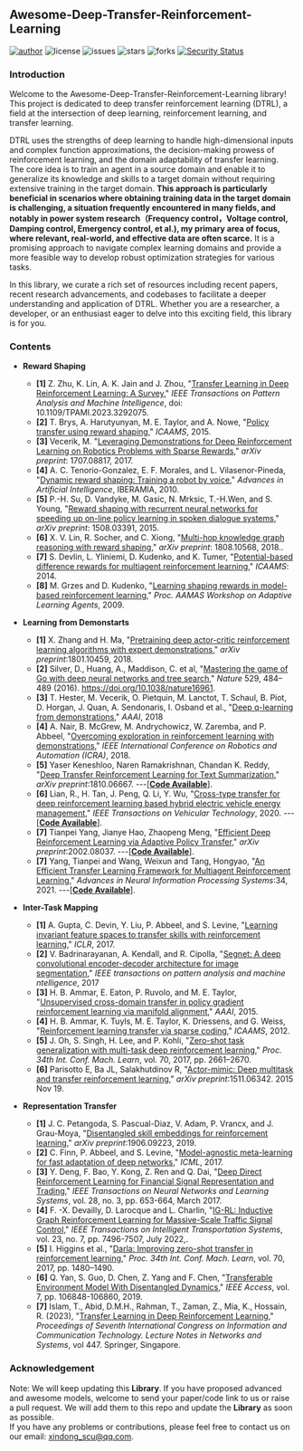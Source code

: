 ## Awesome-Deep-Transfer-Reinforcement-Learning
[![author](https://img.shields.io/badge/Author-Xindong-blueviolet.svg)](https://github.com/XinDongEE/Awesome-Deep-Transfer-Reinforcement-Learning)
![license](https://img.shields.io/github/license/XinDongEE/Awesome-Deep-Transfer-Reinforcement-Learning.svg)
![issues](https://img.shields.io/github/issues/XinDongEE/Awesome-Deep-Transfer-Reinforcement-Learning.svg) 
![stars](https://img.shields.io/github/stars/XinDongEE/Awesome-Deep-Transfer-Reinforcement-Learning.svg)
![forks](https://img.shields.io/github/forks/XinDongEE/Awesome-Deep-Transfer-Reinforcement-Learning.svg)
[![Security Status](https://www.murphysec.com/platform3/v31/badge/1703624393803743232.svg)](https://www.murphysec.com/console/report/1703624393619193856/1703624393803743232)

### __Introduction__
Welcome to the Awesome-Deep-Transfer-Reinforcement-Learning library! This project is dedicated to deep transfer reinforcement learning (DTRL), a  field at the intersection of deep learning, reinforcement learning, and transfer learning.

DTRL uses the strengths of deep learning to handle high-dimensional inputs and complex function approximations, the decision-making prowess of reinforcement learning, and the domain adaptability of transfer learning. The core idea is to train an agent in a source domain and enable it to generalize its knowledge and skills to a target domain without requiring extensive training in the target domain.
**This approach is particularly beneficial in scenarios where obtaining training data in the target domain is challenging, a situation frequently encountered in many fields, and notably in power system research（Frequency control，Voltage control, Damping control, Emergency control, et al.), my primary area of focus, where relevant, real-world, and effective data are often scarce.** It is a promising approach to navigate complex learning domains and provide a more feasible way to develop robust optimization strategies for various tasks.

In this library, we curate a rich set of resources including recent papers, recent research advancements, and codebases to facilitate a deeper understanding and application of DTRL. Whether you are a researcher, a developer, or an enthusiast eager to delve into this exciting field, this library is for you.

### __Contents__
- __Reward Shaping__
	- **[1]**   Z. Zhu, K. Lin, A. K. Jain and J. Zhou, "[Transfer Learning in Deep Reinforcement Learning: A Survey](https://ieeexplore.ieee.org/abstract/document/10172347),"   _IEEE Transactions on Pattern Analysis and Machine Intelligence_, doi: 10.1109/TPAMI.2023.3292075.
	- **[2]**   T. Brys, A. Harutyunyan, M. E. Taylor, and A. Nowe, "[Policy transfer using reward shaping](https://dl.acm.org/doi/10.5555/2772879.2772905),"   _ICAAMS_,  2015.
	- **[3]**   Vecerik, M. "[Leveraging Demonstrations for Deep Reinforcement Learning on Robotics Problems with Sparse Rewards](https://arxiv.org/abs/1707.08817),"   _arXiv preprint_: 1707.08817, 2017.
  	- **[4]**   A. C. Tenorio-Gonzalez, E. F. Morales, and L. Vilasenor-Pineda, "[Dynamic reward shaping: Training a robot by voice](https://link.springer.com/chapter/10.1007/978-3-642-16952-6_49)," _Advances in Artificial Intelligence_,   IBERAMIA, 2010.
	- **[5]**   P.-H. Su, D. Vandyke, M. Gasic, N. Mrksic, T.-H.Wen, and S. Young, "[Reward shaping with recurrent neural networks for speeding up on-line policy learning in spoken dialogue systems](https://arxiv.org/abs/1508.03391),"  _arXiv preprint_: 1508.03391, 2015.
	- **[6]**   X. V. Lin, R. Socher, and C. Xiong, "[Multi-hop knowledge graph reasoning with reward shaping](https://arxiv.org/abs/1808.10568),"  _arXiv preprint_: 1808.10568, 2018..
	- **[7]**   S. Devlin, L. Yliniemi, D. Kudenko, and K. Tumer, "[Potential-based difference rewards for multiagent reinforcement learning](https://dl.acm.org/doi/10.5555/2615731.2615761#:~:text=Difference%20rewards%20and%20potential-ased%20reward%20shaping%20can%20both,capture%20an%20agent%27s%20contribution%20to%20the%20system%27s%20performance.),"  _ICAAMS_: 2014.
	- **[8]**   M. Grzes and D. Kudenko, "[Learning shaping rewards in model-based reinforcement learning](https://eecs.wsu.edu/~taylorm/ALA09/7.pdf),"  _Proc. AAMAS Workshop on Adaptive Learning Agents_, 2009.

- __Learning from Demonstarts__
	- **[1]**   X. Zhang and H. Ma, "[Pretraining deep actor-critic reinforcement learning algorithms with expert demonstrations](https://arxiv.org/abs/1801.10459),"  _arXiv preprint_:1801.10459, 2018.
	- **[2]**   Silver, D., Huang, A., Maddison, C. et al, "[Mastering the game of Go with deep neural networks and tree search](https://www.nature.com/articles/nature16961#citeas),"  _Nature_ 529, 484–489 (2016). https://doi.org/10.1038/nature16961.
  	- **[3]**   T. Hester, M. Vecerik, O. Pietquin, M. Lanctot, T. Schaul, B. Piot, D. Horgan, J. Quan, A. Sendonaris, I. Osband et al., "[Deep q-learning from demonstrations](https://arxiv.org/abs/1704.03732),"  _AAAI_, 2018
	- **[4]**   A. Nair, B. McGrew, M. Andrychowicz, W. Zaremba, and P. Abbeel, "[Overcoming exploration in reinforcement learning with demonstrations](https://arxiv.org/abs/1709.10089),"  _IEEE International Conference on Robotics and Automation (ICRA)_, 2018.
	- **[5]**   Yaser Keneshloo, Naren Ramakrishnan, Chandan K. Reddy, "[Deep Transfer Reinforcement Learning for Text Summarization](https://arxiv.org/abs/1810.06667),"   _arXiv preprint_:1810.06667. ---[**[Code Available](https://github.com/yaserkl/TransferRL)**].
   	- **[6]**   Lian, R., H. Tan, J. Peng, Q. Li, Y. Wu, "[Cross-type transfer for deep reinforcement learning based hybrid electric vehicle energy management](https://ieeexplore.ieee.org/abstract/document/9105110),"  _IEEE Transactions on Vehicular Technology_, 2020. ---[**[Code Available](https://github.com/lryz0612/Transfer_DRL_EMS)**].
   	- **[7]**   Tianpei Yang, Jianye Hao, Zhaopeng Meng, "[Efficient Deep Reinforcement Learning via Adaptive Policy Transfer](https://arxiv.org/abs/2002.08037),"   _arXiv preprint_:2002.08037. ---[**[Code Available](https://github.com/tianpeiyang/PTF_code)**].
   	- **[7]**   Yang, Tianpei and Wang, Weixun and Tang, Hongyao, "[An Efficient Transfer Learning Framework for Multiagent Reinforcement Learning](https://openreview.net/pdf?id=GAiM0RXrMfF),"   _Advances in Neural Information Processing Systems_:34, 2021. ---[**[Code Available](https://github.com/tianpeiyang/MAPTF_code)**].

- __Inter-Task Mapping__
	- **[1]**   A. Gupta, C. Devin, Y. Liu, P. Abbeel, and S. Levine, "[Learning invariant feature spaces to transfer skills with reinforcement learning](https://arxiv.org/abs/1703.02949),"  _ICLR_, 2017.
	- **[2]**   V. Badrinarayanan, A. Kendall, and R. Cipolla, "[Segnet: A deep convolutional encoder-decoder architecture for image segmentation](https://ieeexplore.ieee.org/document/7803544),"  _IEEE transactions on pattern analysis and machine ntelligence_, 2017
	- **[3]**   H. B. Ammar, E. Eaton, P. Ruvolo, and M. E. Taylor, "[Unsupervised cross-domain transfer in policy gradient reinforcement learning via manifold alignment](https://dl.acm.org/doi/10.5555/2886521.2886669),"  _AAAI_, 2015.
	- **[4]**   H. B. Ammar, K. Tuyls, M. E. Taylor, K. Driessens, and G. Weiss, "[Reinforcement learning transfer via sparse coding](https://dl.acm.org/doi/10.5555/2343576.2343631),"  _ICAAMS_, 2012.
	- **[5]**   J. Oh, S. Singh, H. Lee, and P. Kohli, "[Zero-shot task generalization with multi-task deep reinforcement learning](https://arxiv.org/abs/1706.05064),"  _Proc. 34th Int. Conf. Mach. Learn_, vol. 70, 2017, pp. 2661–2670.
	- **[6]**   Parisotto E, Ba JL, Salakhutdinov R, "[Actor-mimic: Deep multitask and transfer reinforcement learning](https://arxiv.org/abs/1511.06342),"  _arXiv preprint_:1511.06342. 2015 Nov 19.

- __Representation Transfer__
	- **[1]**   J. C. Petangoda, S. Pascual-Diaz, V. Adam, P. Vrancx, and J. Grau-Moya, "[Disentangled skill embeddings for reinforcement learning](https://arxiv.org/abs/1906.09223),"  _arXiv preprint_:1906.09223, 2019.
	- **[2]**   C. Finn, P. Abbeel, and S. Levine, "[Model-agnostic meta-learning for fast adaptation of deep networks](https://arxiv.org/abs/1703.03400),"  _ICML_, 2017.
	- **[3]**   Y. Deng, F. Bao, Y. Kong, Z. Ren and Q. Dai, "[Deep Direct Reinforcement Learning for Financial Signal Representation and Trading](https://ieeexplore.ieee.org/document/7407387),"  _IEEE Transactions on Neural Networks and Learning Systems_, vol. 28, no. 3, pp. 653-664, March 2017.
	- **[4]**   F. -X. Devailly, D. Larocque and L. Charlin, "[IG-RL: Inductive Graph Reinforcement Learning for Massive-Scale Traffic Signal Control](https://ieeexplore.ieee.org/document/9405489),"  _IEEE Transactions on Intelligent Transportation Systems_, vol. 23, no. 7, pp. 7496-7507, July 2022,. 
	- **[5]**   I. Higgins et al., "[Darla: Improving zero-shot transfer in reinforcement learning](https://arxiv.org/abs/1707.08475),"  _Proc. 34th Int. Conf. Mach. Learn_, vol. 70, 2017, pp. 1480–1490. 
 	- **[6]**   Q. Yan, S. Guo, D. Chen, Z. Yang and F. Chen, "[Transferable Environment Model With Disentangled Dynamics](https://ieeexplore.ieee.org/document/8755923),"  _IEEE Access_, vol. 7, pp. 106848-106860, 2019.
 	- **[7]**   Islam, T., Abid, D.M.H., Rahman, T., Zaman, Z., Mia, K., Hossain, R. (2023), "[Transfer Learning in Deep Reinforcement Learning](https://link.springer.com/chapter/10.1007/978-981-19-1607-6_13#editor-information),"  _Proceedings of Seventh International Congress on Information and Communication Technology. Lecture Notes in Networks and Systems_, vol 447. Springer, Singapore.

### Acknowledgement
Note: We will keep updating this __Library__. If you have proposed advanced and awesome models, welcome to send your paper/code link to us or raise a pull request. We will add them to this repo and update the __Library__ as soon as possible.  
If you have any problems or contributions, please feel free to contact us on our email: xindong_scu@qq.com.
